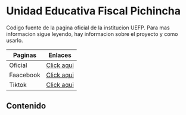 # Unidad Educativa Fiscal Pichincha

Codigo fuente de la pagina oficial de la institucion UEFP. Para mas informacion sigue leyendo, hay informacion sobre el proyecto y como usarlo.

| Paginas | Enlaces |
|--------|--------|
|Oficial | [Click aqui](https://unidad-educativa-fiscal-pichincha.vercel.app)|
|Faacebook|[Click aqui](https://www.facebook.com/unidadeducativafiscal.pichincha)|
|Tiktok|[Click aqui](https://www.tiktok.com/@uef.pichincha)|

## Contenido


